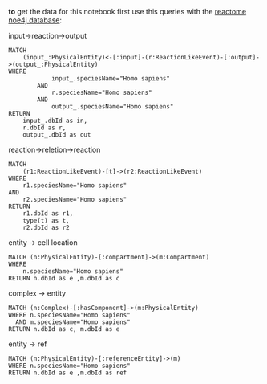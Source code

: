 **to** get the data for this notebook first use this queries with the [reactome noe4j database](https://reactome.org/dev/graph-database):


input->reaction->output
```
MATCH
    (input_:PhysicalEntity)<-[:input]-(r:ReactionLikeEvent)-[:output]->(output_:PhysicalEntity)
WHERE
            input_.speciesName="Homo sapiens"
        AND
            r.speciesName="Homo sapiens"
        AND
            output_.speciesName="Homo sapiens"
RETURN
    input_.dbId as in,
    r.dbId as r,
    output_.dbId as out
```

reaction->reletion->reaction
```
MATCH
    (r1:ReactionLikeEvent)-[t]->(r2:ReactionLikeEvent)
WHERE
    r1.speciesName="Homo sapiens"
AND
    r2.speciesName="Homo sapiens"
RETURN
    r1.dbId as r1,
    type(t) as t,
    r2.dbId as r2
```

entity -> cell location
```
MATCH (n:PhysicalEntity)-[:compartment]->(m:Compartment)
WHERE
    n.speciesName="Homo sapiens"
RETURN n.dbId as e ,m.dbId as c
```

complex -> entity
```
MATCH (n:Complex)-[:hasComponent]->(m:PhysicalEntity)
WHERE n.speciesName="Homo sapiens"
  AND m.speciesName="Homo sapiens"
RETURN n.dbId as c, m.dbId as e
```

entity -> ref
```
MATCH (n:PhysicalEntity)-[:referenceEntity]->(m)
WHERE n.speciesName="Homo sapiens"
RETURN n.dbId as e ,m.dbId as ref
```